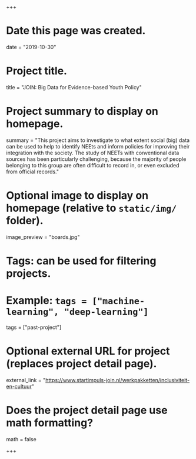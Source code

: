 +++
# Date this page was created.
date = "2019-10-30"

# Project title.
title = "JOIN: Big Data for Evidence-based Youth Policy"

# Project summary to display on homepage.
summary = "This project aims to investigate to what extent social (big) data can be used to help to identify NEEts and inform policies for improving their integration with the society. The study of NEETs with conventional data sources has been particularly challenging, because the majority of people belonging to this group are often difficult to record in, or even excluded from official records."

# Optional image to display on homepage (relative to `static/img/` folder).
image_preview = "boards.jpg"

# Tags: can be used for filtering projects.
# Example: `tags = ["machine-learning", "deep-learning"]`
tags = ["past-project"]

# Optional external URL for project (replaces project detail page).
external_link = "https://www.startimpuls-join.nl/werkpakketten/inclusiviteit-en-cultuur"

# Does the project detail page use math formatting?
math = false

+++

